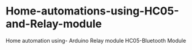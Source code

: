 # Home-automations-using-HC05-and-Relay-module
Home automation using-
Arduino
Relay module
HC05-Bluetooth Module
